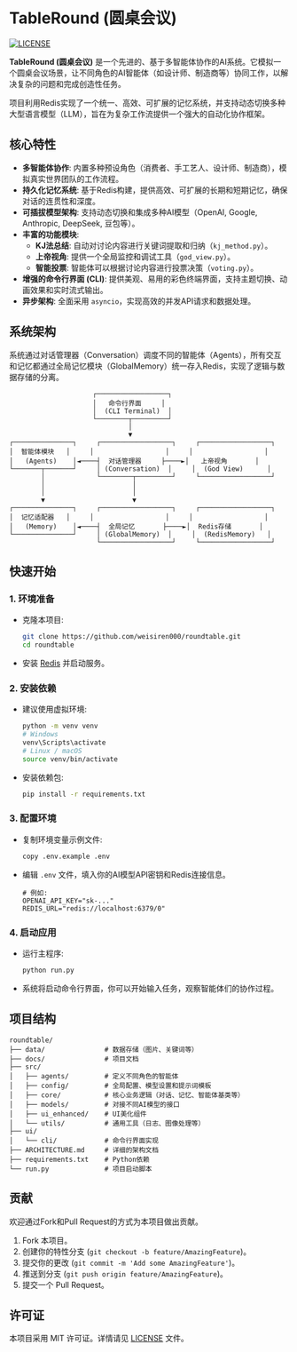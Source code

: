 # TableRound (圆桌会议)

[![LICENSE](https://img.shields.io/github/license/weisiren000/roundtable)](https://github.com/weisiren000/roundtable/blob/main/LICENSE)

**TableRound (圆桌会议)** 是一个先进的、基于多智能体协作的AI系统。它模拟一个圆桌会议场景，让不同角色的AI智能体（如设计师、制造商等）协同工作，以解决复杂的问题和完成创造性任务。

项目利用Redis实现了一个统一、高效、可扩展的记忆系统，并支持动态切换多种大型语言模型（LLM），旨在为复杂工作流提供一个强大的自动化协作框架。

## 核心特性

- **多智能体协作**: 内置多种预设角色（消费者、手工艺人、设计师、制造商），模拟真实世界团队的工作流程。
- **持久化记忆系统**: 基于Redis构建，提供高效、可扩展的长期和短期记忆，确保对话的连贯性和深度。
- **可插拔模型架构**: 支持动态切换和集成多种AI模型（OpenAI, Google, Anthropic, DeepSeek, 豆包等）。
- **丰富的功能模块**:
  - **KJ法总结**: 自动对讨论内容进行关键词提取和归纳（`kj_method.py`）。
  - **上帝视角**: 提供一个全局监控和调试工具（`god_view.py`）。
  - **智能投票**: 智能体可以根据讨论内容进行投票决策（`voting.py`）。
- **增强的命令行界面 (CLI)**: 提供美观、易用的彩色终端界面，支持主题切换、动画效果和实时流式输出。
- **异步架构**: 全面采用 `asyncio`，实现高效的并发API请求和数据处理。

## 系统架构

系统通过对话管理器（Conversation）调度不同的智能体（Agents），所有交互和记忆都通过全局记忆模块（GlobalMemory）统一存入Redis，实现了逻辑与数据存储的分离。

```
                     ┌──────────────────┐
                     │   命令行界面     │
                     │  (CLI Terminal)  │
                     └────────┬─────────┘
                              │
                              ▼
┌───────────────┐     ┌──────────────────┐     ┌──────────────────┐
│  智能体模块   │     │                  │     │                  │
│   (Agents)    │◄────┤  对话管理器     ├────►│   上帝视角       │
└───────┬───────┘     │ (Conversation)  │     │  (God View)      │
        │             └────────┬─────────┘     └──────────────────┘
        │                      │
        │                      │
        ▼                      ▼
┌───────────────┐     ┌──────────────────┐     ┌──────────────────┐
│  记忆适配器   │     │                  │     │                  │
│   (Memory)    │◄────┤  全局记忆       ├────►│  Redis存储       │
└───────────────┘     │ (GlobalMemory)  │     │  (RedisMemory)   │
                      └──────────────────┘     └──────────────────┘
```

## 快速开始

### 1. 环境准备

- 克隆本项目:
  ```bash
  git clone https://github.com/weisiren000/roundtable.git
  cd roundtable
  ```

- 安装 [Redis](https://redis.io/docs/getting-started/installation/) 并启动服务。

### 2. 安装依赖

- 建议使用虚拟环境:
  ```bash
  python -m venv venv
  # Windows
  venv\Scripts\activate
  # Linux / macOS
  source venv/bin/activate
  ```

- 安装依赖包:
  ```bash
  pip install -r requirements.txt
  ```

### 3. 配置环境

- 复制环境变量示例文件:
  ```bash
  copy .env.example .env
  ```
- 编辑 `.env` 文件，填入你的AI模型API密钥和Redis连接信息。
  ```env
  # 例如:
  OPENAI_API_KEY="sk-..."
  REDIS_URL="redis://localhost:6379/0"
  ```

### 4. 启动应用

- 运行主程序:
  ```bash
  python run.py
  ```
- 系统将启动命令行界面，你可以开始输入任务，观察智能体们的协作过程。

## 项目结构

```
roundtable/
├── data/               # 数据存储（图片、关键词等）
├── docs/               # 项目文档
├── src/
│   ├── agents/         # 定义不同角色的智能体
│   ├── config/         # 全局配置、模型设置和提示词模板
│   ├── core/           # 核心业务逻辑（对话、记忆、智能体基类等）
│   ├── models/         # 对接不同AI模型的接口
│   ├── ui_enhanced/    # UI美化组件
│   └── utils/          # 通用工具（日志、图像处理等）
├── ui/
│   └── cli/            # 命令行界面实现
├── ARCHITECTURE.md     # 详细的架构文档
├── requirements.txt    # Python依赖
└── run.py              # 项目启动脚本
```

## 贡献

欢迎通过Fork和Pull Request的方式为本项目做出贡献。

1. Fork 本项目。
2. 创建你的特性分支 (`git checkout -b feature/AmazingFeature`)。
3. 提交你的更改 (`git commit -m 'Add some AmazingFeature'`)。
4. 推送到分支 (`git push origin feature/AmazingFeature`)。
5. 提交一个 Pull Request。

## 许可证

本项目采用 MIT 许可证。详情请见 [LICENSE](LICENSE) 文件。